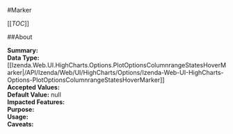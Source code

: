 #Marker

[[_TOC_]]

##About

**Summary:**   
**Data Type:** [[Izenda.Web.UI.HighCharts.Options.PlotOptionsColumnrangeStatesHoverMarker|/API/Izenda/Web/UI/HighCharts/Options/Izenda-Web-UI-HighCharts-Options-PlotOptionsColumnrangeStatesHoverMarker]]  
**Accepted Values:**   
**Default Value:** null  
**Impacted Features:**   
**Purpose:**   
**Usage:**   
**Caveats:**   

